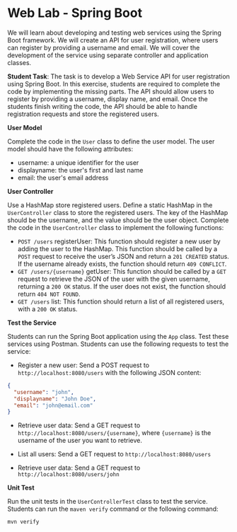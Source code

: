 # Web Lab - Spring Boot

We will learn about developing and testing web services using the Spring Boot framework. We will create an API for user registration, where users can register by providing a username and email. We will cover the development of the service using separate controller and application classes.

**Student Task**: The task is to develop a Web Service API for user registration using Spring Boot. In this exercise, students are required to complete the code by implementing the missing parts. The API should allow users to register by providing a username, display name, and email. Once the students finish writing the code, the API should be able to handle registration requests and store the registered users.

**User Model**

Complete the code in the `User` class to define the user model. The user model should have the following attributes:

* username: a unique identifier for the user
* displayname: the user's first and last name
* email: the user's email address

**User Controller**

Use a  HashMap store registered users. Define a static HashMap in the `UserController` class to store the registered users. The key of the HashMap should be the username, and the value should be the user object. Complete the code in the `UserController` class to implement the following functions:

* `POST /users` registerUser: This function should register a new user by adding the user to the HashMap. This function should be called by a `POST` request to receive the user’s JSON and return a `201 CREATED` status. If the username already exists, the function should return `409 CONFLICT`.
* `GET /users/{username}` getUser: This function should be called by a `GET` request to retrieve the JSON of the user with the given username, returning a `200 OK` status. If the user does not exist, the function should return `404 NOT FOUND`.
* `GET /users` list: This function should return a list of all registered users, with a `200 OK` status.

**Test the Service**

Students can run the Spring Boot application using the `App` class. Test these services using Postman. Students can use the following requests to test the service:

* Register a new user: Send a POST request to `http://localhost:8080/users` with the following JSON content:

```json
{
  "username": "john",
  "displayname": "John Doe",
  "email": "john@email.com"
}
```

* Retrieve user data: Send a GET request to `http://localhost:8080/users/{username}`, where `{username}` is the username of the user you want to retrieve.

* List all users: Send a GET request to `http://localhost:8080/users`

* Retrieve user data: Send a GET request to `http://localhost:8080/users/john`

**Unit Test**

Run the unit tests in the `UserControllerTest` class to test the service. Students can run the `maven verify` command or the following command:

```
mvn verify
```
